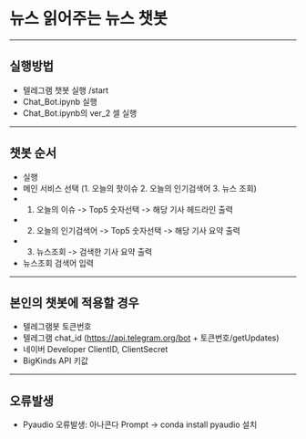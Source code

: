 # 뉴스 읽어주는 뉴스 챗봇
-------
## 실행방법
  - 텔레그램 챗봇 실행 /start
  - Chat_Bot.ipynb 실행
  - Chat_Bot.ipynb의 ver_2 셀 실행
------------
## 챗봇 순서
  - 실행
  - 메인 서비스 선택 (1. 오늘의 핫이슈 2. 오늘의 인기검색어 3. 뉴스 조회)
  - 1. 오늘의 이슈 -> Top5 숫자선택 -> 해당 기사 헤드라인 출력
  - 2. 오늘의 인기검색어 -> Top5 숫자선택 -> 해당 기사 요약 출력
  - 3. 뉴스조회 -> 검색한 기사 요약 출력
  - 뉴스조회 검색어 입력
  
------------------
## 본인의 챗봇에 적용할 경우
  - 텔레그램봇 토큰번호
  - 텔레그램 chat_id (https://api.telegram.org/bot + 토큰번호/getUpdates) 
  - 네이버 Developer ClientID, ClientSecret 
  - BigKinds API 키값  
  

-------------------
## 오류발생
- Pyaudio 오류발생: 아나콘다 Prompt -> conda install pyaudio 설치
  
